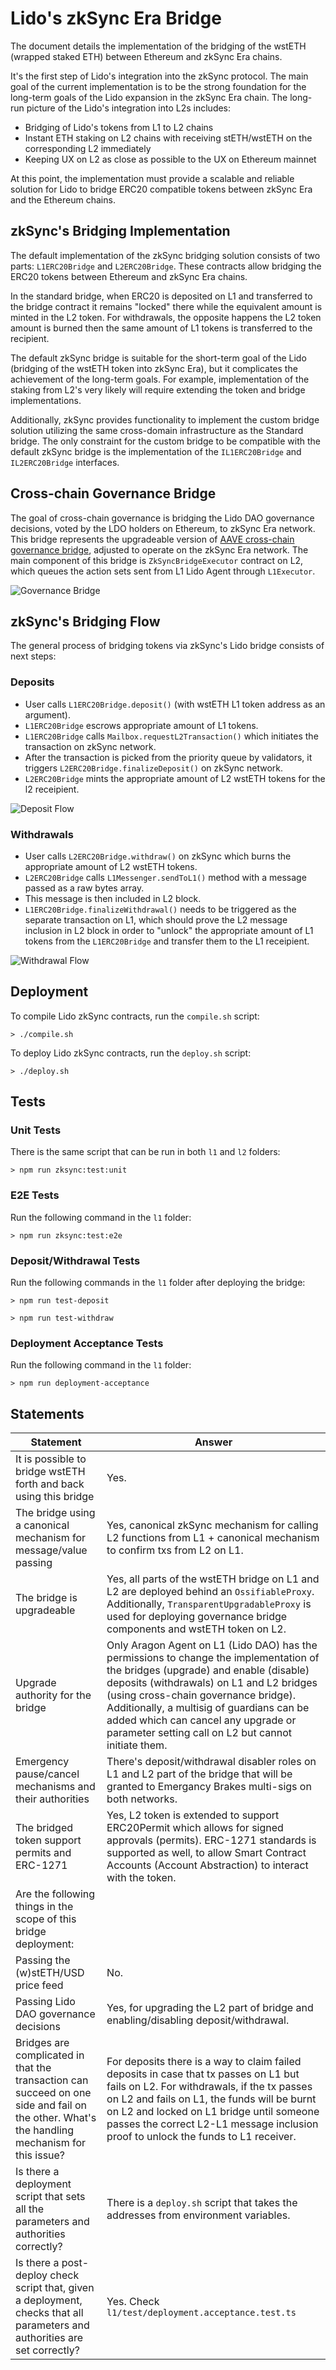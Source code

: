 # Lido's zkSync Era Bridge

The document details the implementation of the bridging of the wstETH (wrapped staked ETH) between Ethereum and zkSync Era chains.

It's the first step of Lido's integration into the zkSync protocol. The main goal of the current implementation is to be the strong foundation for the long-term goals of the Lido expansion in the zkSync Era chain. The long-run picture of the Lido's integration into L2s includes:

- Bridging of Lido's tokens from L1 to L2 chains
- Instant ETH staking on L2 chains with receiving stETH/wstETH on the corresponding L2 immediately
- Keeping UX on L2 as close as possible to the UX on Ethereum mainnet

At this point, the implementation must provide a scalable and reliable solution for Lido to bridge ERC20 compatible tokens between zkSync Era and the Ethereum chains.

## zkSync's Bridging Implementation

The default implementation of the zkSync bridging solution consists of two parts: `L1ERC20Bridge` and `L2ERC20Bridge`. These contracts allow bridging the ERC20 tokens between Ethereum and zkSync Era chains.

In the standard bridge, when ERC20 is deposited on L1 and transferred to the bridge contract it remains "locked" there while the equivalent amount is minted in the L2 token. For withdrawals, the opposite happens the L2 token amount is burned then the same amount of L1 tokens is transferred to the recipient.

The default zkSync bridge is suitable for the short-term goal of the Lido (bridging of the wstETH token into zkSync Era), but it complicates the achievement of the long-term goals. For example, implementation of the staking from L2's very likely will require extending the token and bridge implementations.

Additionally, zkSync provides functionality to implement the custom bridge solution utilizing the same cross-domain infrastructure as the Standard bridge. The only constraint for the custom bridge to be compatible with the default zkSync bridge is the implementation of the `IL1ERC20Bridge` and `IL2ERC20Bridge` interfaces.

## Cross-chain Governance Bridge

The goal of cross-chain governance is bridging the Lido DAO governance decisions, voted by the LDO holders on Ethereum, to zkSync Era network. This bridge represents the upgradeable version of [AAVE cross-chain governance bridge](https://github.com/aave/governance-crosschain-bridges), adjusted to operate on the zkSync Era network. The main component of this bridge is `ZkSyncBridgeExecutor` contract on L2, which queues the action sets sent from L1 Lido Agent through `L1Executor`.

![Governance Bridge](images/governance-bridge.png)

## zkSync's Bridging Flow

The general process of bridging tokens via zkSync's Lido bridge consists of next steps:

### Deposits

- User calls `L1ERC20Bridge.deposit()` (with wstETH L1 token address as an argument).
- `L1ERC20Bridge` escrows appropriate amount of L1 tokens.
- `L1ERC20Bridge` calls `Mailbox.requestL2Transaction()` which initiates the transaction on zkSync network.
- After the transaction is picked from the priority queue by validators, it triggers `L2ERC20Bridge.finalizeDeposit()` on zkSync network.
- `L2ERC20Bridge` mints the appropriate amount of L2 wstETH tokens for the l2 receipient.

![Deposit Flow](images/deposit-flow.png)

### Withdrawals

- User calls `L2ERC20Bridge.withdraw()` on zkSync which burns the appropriate amount of L2 wstETH tokens.
- `L2ERC20Bridge` calls `L1Messenger.sendToL1()` method with a message passed as a raw bytes array.
- This message is then included in L2 block.
- `L1ERC20Bridge.finalizeWithdrawal()` needs to be triggered as the separate transaction on L1, which should prove the L2 message inclusion in L2 block in order to "unlock" the appropriate amount of L1 tokens from the `L1ERC20Bridge` and transfer them to the L1 receipient.

![Withdrawal Flow](images/withdrawal-flow.png)

## Deployment

To compile Lido zkSync contracts, run the `compile.sh` script:

```
> ./compile.sh
```

To deploy Lido zkSync contracts, run the `deploy.sh` script:

```
> ./deploy.sh
```

## Tests

### Unit Tests

There is the same script that can be run in both `l1` and `l2` folders:
```
> npm run zksync:test:unit
```

### E2E Tests

Run the following command in the `l1` folder:
```
> npm run zksync:test:e2e
```

### Deposit/Withdrawal Tests
Run the following commands in the `l1` folder after deploying the bridge:
```
> npm run test-deposit
```
```
> npm run test-withdraw
```

### Deployment Acceptance Tests

Run the following command in the `l1` folder:
```
> npm run deployment-acceptance
```


## Statements

| Statement | Answer |
|--------------------------------|-------------------|
| It is possible to bridge wstETH forth and back using this bridge |Yes.|
| The bridge using a canonical mechanism for message/value passing |Yes, canonical zkSync mechanism for calling L2 functions from L1 + canonical mechanism to confirm txs from L2 on L1.|
| The bridge is upgradeable |Yes, all parts of the wstETH bridge on L1 and L2 are deployed behind an `OssifiableProxy`. Additionally, `TransparentUpgradableProxy` is used for deploying governance bridge components and wstETH token on L2.|
| Upgrade authority for the bridge |Only Aragon Agent on L1 (Lido DAO) has the permissions to change the implementation of the bridges (upgrade) and enable (disable) deposits (withdrawals) on L1 and L2 bridges (using cross-chain governance bridge). Additionally, a multisig of guardians can be added which can cancel any upgrade or parameter setting call on L2 but cannot initiate them.|
| Emergency pause/cancel mechanisms and their authorities |There's deposit/withdrawal disabler roles on L1 and L2 part of the bridge that will be granted to Emergancy Brakes multi-sigs on both networks.|
| The bridged token support permits and ERC-1271 |Yes, L2 token is extended to support ERC20Permit which allows for signed approvals (permits). ERC-1271 standards is supported as well, to allow Smart Contract Accounts (Account Abstraction) to interact with the token.|
| Are the following things in the scope of this bridge deployment: | |
| Passing the (w)stETH/USD price feed | No. |
| Passing Lido DAO governance decisions | Yes, for upgrading the L2 part of bridge and enabling/disabling deposit/withdrawal.|
| Bridges are complicated in that the transaction can succeed on one side and fail on the other. What's the handling mechanism for this issue? | For deposits there is a way to claim failed deposits in case that tx passes on L1 but fails on L2. For withdrawals, if the tx passes on L2 and fails on L1, the funds will be burnt on L2 and locked on L1 bridge until someone passes the correct L2-L1 message inclusion proof to unlock the funds to L1 receiver.|
| Is there a deployment script that sets all the parameters and authorities correctly? | There is a `deploy.sh` script that takes the addresses from environment variables. | 
| Is there a post-deploy check script that, given a deployment, checks that all parameters and authorities are set correctly? | Yes. Check `l1/test/deployment.acceptance.test.ts` |
